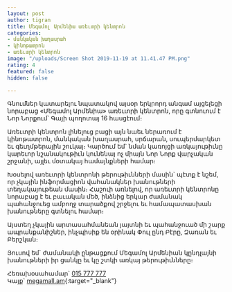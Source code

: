 ```yaml
---
layout: post
author: tigran
title: Մեգամոլ Արմենիա առեւտրի կենտրոն
categories:
- մանկական խաղասրահ
- կինոթատրոն
- առեւտրի կենտրոն
image: "/uploads/Screen Shot 2019-11-19 at 11.41.47 PM.png"
rating: 4
featured: false
hidden: false

---
```

Գնումներ կատարելու նպատակով այսօր երկրորդ անգամ այցելեցի նորաբաց «Մեգամոլ Արմենիա» առեւտրի կենտրոն, որը գտնուում է Նոր Նորքում\` Գայի պողոտայ 16 հասցէում։

Առեւտրի կենտրոն լինելուց բացի այն նաեւ ներառում է կինոթատրոն, մանկական խաղասրահ, սրճարան, սուպերմարկետ եւ գեւղմթերային շուկայ։ Կարծում եմ\` նման կառոյցի առկայութիւնը կարեւոր նշանակութիւն կունենայ ոչ միայն Նոր Նորք վարչական շրջանի, այլեւ մօտակայ համայնքների համար։

Խօսելով առեւտրի կենտրոնի թերութիւնների մասին\` պէտք է նշեմ, որ չկային ինֆորմացիոն վահանակներ խանութների տեղակայութեան մասին։ Հաշուի առնելով, որ առեւտրի կենտրոնը նորաբաց է եւ բաւական մեծ, ինձնից երկար ժամանակ պահանջուեց ամբողջ տարածքով շրջելու եւ համապատասխան խանութները գտնելու համար։

Այստեղ չկային արտասահմանեան յայտնի եւ պահանջուած մի շարք ապրանքանիշներ, ինչպիսիք են օրինակ Փուլ ընդ Բէրը, Զառան եւ Բերշկան։

Յուսով եմ\` ժամանակի ընթացքում Մեգամոլ Արմենիան կընդլայնի խանութների իր ցանկը եւ կը շտկի առկայ թերութիւնները։

Հեռախօսահամար\` [015 777 777](tel:+37415777777 "Հեռախօսահամար")  
Կայք\` [megamall.am](https://megamall.am/ "Մեգամոլ Արմենիա"){:target="_blank"}